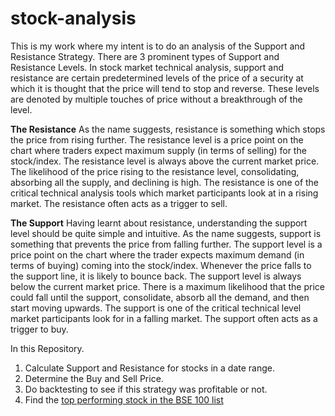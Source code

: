 # stock-analysis

This is my work where my intent is to do an analysis of the Support and Resistance Strategy. There are 3 prominent types of Support and Resistance Levels. In stock market technical analysis, support and resistance are certain predetermined levels of the price of a security at which it is thought that the price will tend to stop and reverse. These levels are denoted by multiple touches of price without a breakthrough of the level. 

**The Resistance**
As the name suggests, resistance is something which stops the price from rising further. The resistance level is a price point on the chart where traders expect maximum supply (in terms of selling) for the stock/index. The resistance level is always above the current market price. The likelihood of the price rising to the resistance level, consolidating, absorbing all the supply, and declining is high. The resistance is one of the critical technical analysis tools which market participants look at in a rising market. The resistance often acts as a trigger to sell.

**The Support**
Having learnt about resistance, understanding the support level should be quite simple and intuitive. As the name suggests, support is something that prevents the price from falling further. The support level is a price point on the chart where the trader expects maximum demand (in terms of buying) coming into the stock/index. Whenever the price falls to the support line, it is likely to bounce back. The support level is always below the current market price. There is a maximum likelihood that the price could fall until the support, consolidate, absorb all the demand, and then start moving upwards. The support is one of the critical technical level market participants look for in a falling market. The support often acts as a trigger to buy.

In this Repository.

1. Calculate Support and Resistance for stocks in a date range.
2. Determine the Buy and Sell Price.
3. Do backtesting to see if this strategy was profitable or not.
4. Find the [top performing stock in the BSE 100 list](https://github.com/mastermindankur/stock-analysis/blob/main/bse_top_100.ipynb)
